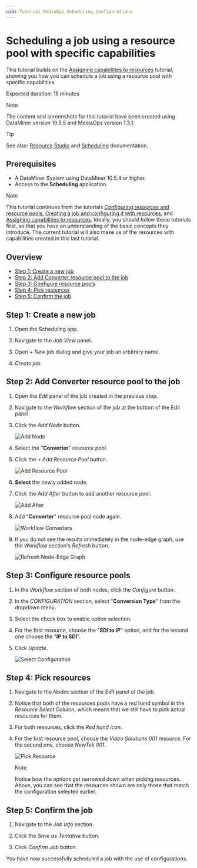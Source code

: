 ```yaml
---
uid: Tutorial_MediaOps_Scheduling_Configurations
---
```


# Scheduling a job using a resource pool with specific capabilities

This tutorial builds on the [Assigning capabilities to resources](xref:Tutorial_MediaOps_Resource_Studio_Capabilities_and_Capacities) tutorial, showing you how you can schedule a job using a resource pool with specific capabilities.

Expected duration: 15 minutes

> [!NOTE]
> The content and screenshots for this tutorial have been created using DataMiner version 10.5.5 and MediaOps version 1.3.1.

> [!TIP]
> See also: [Resource Studio](xref:MO_Resource_Studio) and [Scheduling](xref:MO_Scheduling) documentation.

## Prerequisites

- A DataMiner System using DataMiner 10.5.4 or higher.
- Access to the **Scheduling** application.

> [!NOTE]
> This tutorial continues from the tutorials [Configuring resources and resource pools](xref:Tutorial_MediaOps_Resource_Studio_Intro), [Creating a job and configuring it with resources](xref:Tutorial_MediaOps_Scheduling_Encoder_Decoder), and [Assigning capabilities to resources](xref:Tutorial_MediaOps_Resource_Studio_Capabilities_and_Capacities). Ideally, you should follow these tutorials first, so that you have an understanding of the basic concepts they introduce. The current tutorial will also make us of the resources with capabilities created in this last tutorial.

## Overview

- [Step 1: Create a new job](#step-1-create-a-new-job)
- [Step 2: Add Converter resource pool to the job](#step-2-add-converter-resource-pool-to-the-job)
- [Step 3: Configure resource pools](#step-3-configure-resource-pools)
- [Step 4: Pick resources](#step-4-pick-resources)
- [Step 5: Confirm the job](#step-5-confirm-the-job)

## Step 1: Create a new job

1. Open the Scheduling app.

1. Navigate to the *Job View* panel.

1. Open *+ New* job dialog and give your job an arbitrary name.

1. *Create job*.

## Step 2: Add Converter resource pool to the job

1. Open the *Edit* panel of the job created in the previous step.

1. Navigate to the *Workflow* section of the job at the bottom of the Edit panel.

1. Click the *Add Node* button.

   ![Add Node](~/solutions/images/Scheduling_Add_Node.png)

1. Select the "**Converter**" resource pool.

1. Click the *+ Add Resource Pool* button.

   ![Add Resource Pool](~/solutions/images/Scheduling_Add_Resource_Pool.png)

1. **Select** the newly added node.

1. Click the *Add After* button to add another resource pool.

   ![Add After](~/solutions/images/Scheduling_Add_After.png)

1. Add "**Converter**" resource pool node again.

   ![Workflow Converters](~/solutions/images/Scheduling_Workflow_Converters.png)

1. If you do not see the results immediately in the node-edge graph, use the *Workflow* section's *Refresh* button.

    ![Refresh Node-Edge Graph](~/solutions/images/Scheduling_Workflow_Refresh.png)

## Step 3: Configure resource pools

1. In the *Workflow* section of both nodes, click the *Configure* button.

1. In the *CONFIGURATION* section, select "**Conversion Type**" from the dropdown menu.

1. Select the check box to enable option selection.

1. For the first resource, choose the "**SDI to IP**" option, and for the second one choose the "**IP to SDI**".

1. Click *Update*.

   ![Select Configuration](~/solutions/images/Scheduling_Select_Configuration.png)

## Step 4: Pick resources

1. Navigate to the *Nodes* section of the *Edit* panel of the job.

1. Notice that both of the resources pools have a red hand symbol in the *Resource Select Column*, which means that we still have to pick actual resources for them.

1. For both resources, click the *Red hand icon*.

1. For the first resource pool, choose the *Video Solutions 001* resource. For the second one, choose *NewTek 001*.

   ![Pick Resource](~/solutions/images/Scheduling_Pick_Resource.png)

   > [!NOTE]
   > Notice how the options get narrowed down when picking resources. Above, you can see that the resources shown are only those that match the configuration selected earlier.

## Step 5: Confirm the job

1. Navigate to the *Job Info* section.

1. Click the *Save as Tentative* button.

1. Click *Confirm Job* button.

You have now successfully scheduled a job with the use of configurations.

